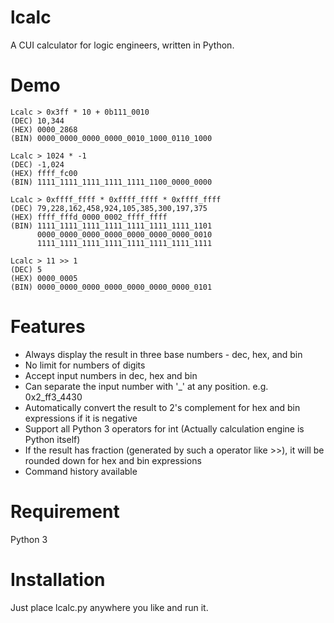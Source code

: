 # lcalc
A CUI calculator for logic engineers, written in Python.

# Demo

```
Lcalc > 0x3ff * 10 + 0b111_0010
(DEC) 10,344
(HEX) 0000_2868
(BIN) 0000_0000_0000_0000_0010_1000_0110_1000

Lcalc > 1024 * -1
(DEC) -1,024
(HEX) ffff_fc00
(BIN) 1111_1111_1111_1111_1111_1100_0000_0000

Lcalc > 0xffff_ffff * 0xffff_ffff * 0xffff_ffff
(DEC) 79,228,162,458,924,105,385,300,197,375
(HEX) ffff_fffd_0000_0002_ffff_ffff
(BIN) 1111_1111_1111_1111_1111_1111_1111_1101
      0000_0000_0000_0000_0000_0000_0000_0010
      1111_1111_1111_1111_1111_1111_1111_1111

Lcalc > 11 >> 1
(DEC) 5
(HEX) 0000_0005
(BIN) 0000_0000_0000_0000_0000_0000_0000_0101    
```

# Features
* Always display the result in three base numbers - dec, hex, and bin
* No limit for numbers of digits
* Accept input numbers in dec, hex and bin
* Can separate the input number with '\_' at any position. e.g. 0x2_ff3_4430
* Automatically convert the result to 2's complement for hex and bin expressions if it is negative
* Support all Python 3 operators for int (Actually calculation engine is Python itself)
* If the result has fraction (generated by such a operator like >>), it will be rounded down for hex and bin expressions
* Command history available

# Requirement
Python 3

# Installation
Just place lcalc.py anywhere you like and run it.




